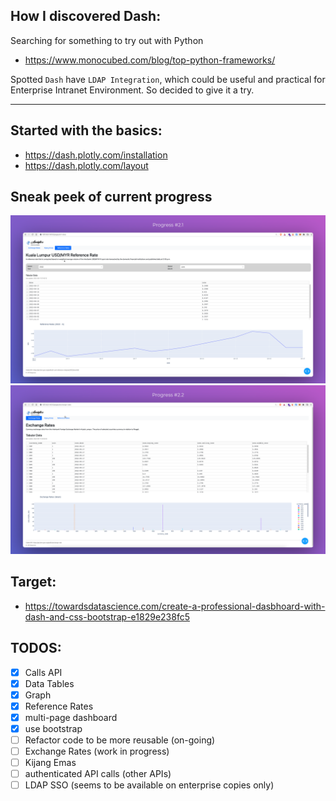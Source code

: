 ## How I discovered Dash:
Searching for something to try out with Python
- https://www.monocubed.com/blog/top-python-frameworks/

Spotted `Dash` have `LDAP Integration`, which could be useful and practical for Enterprise Intranet Environment.
So decided to give it a try.

----

## Started with the basics:
- https://dash.plotly.com/installation
- https://dash.plotly.com/layout

## Sneak peek of current progress
![Progress Week #1](images/progress-week2-1.png "Progress Week #2.1")
![Progress Week #1](images/progress-week2-2.png "Progress Week #2.2")

## Target:
- https://towardsdatascience.com/create-a-professional-dasbhoard-with-dash-and-css-bootstrap-e1829e238fc5

## TODOS:
- [x] Calls API
- [x] Data Tables
- [x] Graph
- [x] Reference Rates
- [x] multi-page dashboard
- [x] use bootstrap
- [ ] Refactor code to be more reusable (on-going)
- [ ] Exchange Rates (work in progress)
- [ ] Kijang Emas
- [ ] authenticated API calls (other APIs)
- [ ] LDAP SSO (seems to be available on enterprise copies only)